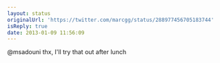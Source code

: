 ```yaml
---
layout: status
originalUrl: 'https://twitter.com/marcgg/status/288977456705183744'
isReply: true
date: 2013-01-09 11:56:09
---
```


@msadouni thx, I'll try that out after lunch
